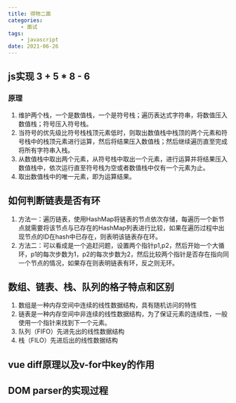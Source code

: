 ```yaml
---
title: 得物二面
categories:
    - 面试
tags: 
    - javascript
date: 2021-06-26
---
```



## js实现 3 + 5 * 8 - 6
### 原理
1. 维护两个栈，一个是数值栈，一个是符号栈；遍历表达式字符串，将数值压入数值栈；符号压入符号栈。
2. 当符号的优先级比符号栈栈顶元素低时，则取出数值栈中栈顶的两个元素和符号栈中的栈顶元素进行运算，然后将结果压入数值栈；然后继续遍历直至完成将所有字符串入栈。
3. 从数值栈中取出两个元素，从符号栈中取出一个元素，进行运算并将结果压入数值栈中，依次运行直至符号栈为空或者数值栈中仅有一个元素为止。
4. 取出数值栈中的唯一元素，即为运算结果。

## 如何判断链表是否有环
1. 方法一：遍历链表，使用HashMap将链表的节点依次存储，每遍历一个新节点就需要将该节点与已存在的HashMap列表进行比较，如果在遍历过程中出现节点的ID在hash中已存在，则表明该链表存在环。
2. 方法二：可以看成是一个追赶问题，设置两个指针p1,p2，然后开始一个大循环，p1的每次步数为1，p2的每次步数为2，然后比较两个指针是否存在指向同一个节点的情况，如果存在则表明链表有环，反之则无环。

## 数组、链表、栈、队列的格子特点和区别
1. 数组是一种内存空间中连续的线性数据结构，具有随机访问的特性
2. 链表是一种内存空间中非连续的线性数据结构，为了保证元素的连续性，一般使用一个指针来找到下一个元素。
3. 队列（FIFO）先进先出的线性数据结构
4. 栈（FILO）先进后出的线性数据结构

## vue diff原理以及v-for中key的作用

## DOM parser的实现过程
